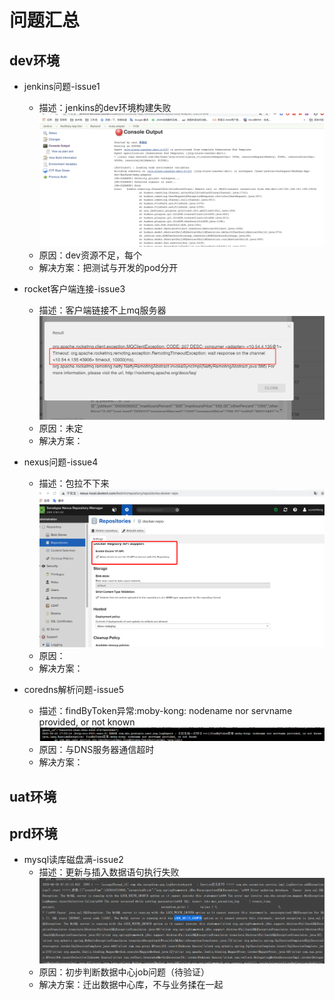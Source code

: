 # 问题汇总

## dev环境

- jenkins问题-issue1
  - 描述：jenkins的dev环境构建失败
    ![avatar](./img/issue1.png)
  - 原因：dev资源不足，每个
  - 解决方案：把测试与开发的pod分开

- rocket客户端连接-issue3
  - 描述：客户端链接不上mq服务器
    ![avatar](./img/issue3.png)
  - 原因：未定
  - 解决方案：

- nexus问题-issue4
  - 描述：包拉不下来
    ![avatar](./img/issue4.png)
  - 原因：
  - 解决方案：

- coredns解析问题-issue5
  - 描述：findByToken异常:moby-kong: nodename nor servname provided, or not known
    ![avatar](./img/issue5.png)
  - 原因：与DNS服务器通信超时
  - 解决方案：  

## uat环境

## prd环境

- mysql读库磁盘满-issue2
  - 描述：更新与插入数据语句执行失败
    ![avatar](./img/issue2.png)
  - 原因：初步判断数据中心job问题（待验证）
  - 解决方案：迁出数据中心库，不与业务揉在一起
